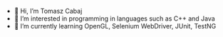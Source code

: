 - 👋 Hi, I’m Tomasz Cabaj
- 👀 I’m interested in programming in languages such as C++ and Java
- 🌱 I’m currently learning OpenGL, Selenium WebDriver, JUnit, TestNG
